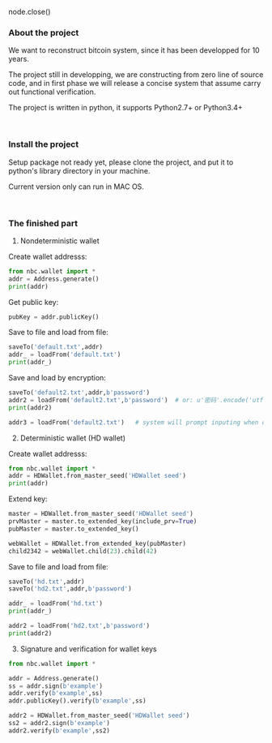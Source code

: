 node.close()
### About the project

We want to reconstruct bitcoin system, since it has been developped for 10 years.

The project still in developping, we are constructing from zero line of source code, and in first phase we will release a concise system that assume carry out functional verification.

The project is written in python, it supports Python2.7+ or Python3.4+

&nbsp;

### Install the project

Setup package not ready yet, please clone the project, and put it to python's library directory in your machine. 

Current version only can run in MAC OS.

&nbsp;

### The finished part

1) Nondeterministic wallet

Create wallet addresss:

``` python
from nbc.wallet import *
addr = Address.generate()
print(addr)
```

Get public key:

``` python
pubKey = addr.publicKey()
```

Save to file and load from file:

``` python
saveTo('default.txt',addr)
addr_ = loadFrom('default.txt')
print(addr_)
```

Save and load by encryption:

``` python
saveTo('default2.txt',addr,b'password')
addr2 = loadFrom('default2.txt',b'password')  # or: u'密码'.encode('utf-8')
print(addr2)

addr3 = loadFrom('default2.txt')   # system will prompt inputing when omit password
```

2) Deterministic wallet (HD wallet)

Create wallet addresss:

``` python
from nbc.wallet import *
addr = HDWallet.from_master_seed('HDWallet seed')
print(addr)
```

Extend key:

``` python
master = HDWallet.from_master_seed('HDWallet seed')
prvMaster = master.to_extended_key(include_prv=True)
pubMaster = master.to_extended_key()

webWallet = HDWallet.from_extended_key(pubMaster)
child2342 = webWallet.child(23).child(42)
```

Save to file and load from file:

``` python
saveTo('hd.txt',addr)
saveTo('hd2.txt',addr,b'password')

addr_ = loadFrom('hd.txt')
print(addr_)

addr2 = loadFrom('hd2.txt',b'password')
print(addr2)
```

3) Signature and verification for wallet keys

``` python
from nbc.wallet import *

addr = Address.generate()
ss = addr.sign(b'example')
addr.verify(b'example',ss)
addr.publicKey().verify(b'example',ss)

addr2 = HDWallet.from_master_seed('HDWallet seed')
ss2 = addr2.sign(b'example')
addr2.verify(b'example',ss2)
```

&nbsp;
